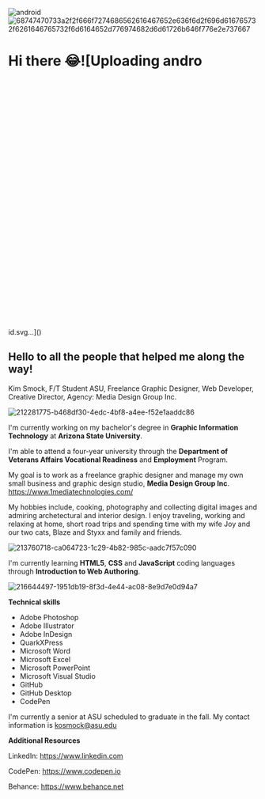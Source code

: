 ![android](https://github.com/kos3150/kos3150/assets/142562646/6621736a-f359-44d7-a817-b962790919e8)![68747470733a2f2f666f7274686562616467652e636f6d2f696d616765732f6261646765732f6d6164652d776974682d6d61726b646f776e2e737667](https://github.com/kos3150/kos3150/assets/142562646/ff5f8f82-2eeb-4c92-bce3-613ac6d8c234)

# Hi there :joy:![Uploading andro<svg xmlns="http://www.w3.org/2000/svg" viewBox="0 0 32 32">
  <rect x="2" y="12" width="4" height="10" rx="2" style="fill: #8bc34a"/>
  <rect x="26" y="12" width="4" height="10" rx="2" style="fill: #8bc34a"/>
  <rect x="8" y="12" width="16" height="12" style="fill: #8bc34a"/>
  <path d="M10,24h4a0,0,0,0,1,0,0v4a2,2,0,0,1-2,2h0a2,2,0,0,1-2-2V24A0,0,0,0,1,10,24Z" style="fill: #8bc34a"/>
  <path d="M18,24h4a0,0,0,0,1,0,0v4a2,2,0,0,1-2,2h0a2,2,0,0,1-2-2V24A0,0,0,0,1,18,24Z" style="fill: #8bc34a"/>
  <path d="M21.545,4.24146,23.6651,2.12134A1,1,0,0,0,22.25085.70709L19.92468,3.03326a7.97028,7.97028,0,0,0-7.84936,0L9.74915.70709A1,1,0,1,0,8.3349,2.12134L10.455,4.24146A7.97053,7.97053,0,0,0,8,10H24A7.97053,7.97053,0,0,0,21.545,4.24146ZM14,8H12V6h2Zm6,0H18V6h2Z" style="fill: #8bc34a"/>
</svg>
id.svg…]()


## Hello to all the people that helped me along the way! 
Kim Smock, F/T Student ASU, Freelance Graphic Designer, Web Developer, Creative Director, Agency: Media Design Group Inc.
<!--
**kos3150/kos3150** is a ✨ _special_ ✨ repository because its `README.md` (this file) appears on your GitHub profile.
Here are some ideas to get you started:

- 🔭 I’m currently working on ...
- 🌱 I’m currently learning ...
- 👯 I’m looking to collaborate on ...
- 🤔 I’m looking for help with ...
- 💬 Ask me about ...
- 📫 How to reach me: ...
- 😄 Pronouns: ...
- ⚡ Fun fact: ...
-->
![212281775-b468df30-4edc-4bf8-a4ee-f52e1aaddc86](https://github.com/kos3150/kos3150/assets/142562646/2096ad02-11e1-4235-8cf2-30537aa732c6)

I'm currently working on my bachelor's degree in **Graphic Information Technology** at **Arizona State University**.

I'm able to attend a four-year university through the **Department of Veterans Affairs Vocational Readiness** and **Employment** Program.

My goal is to work as a freelance graphic designer and manage my own small business and graphic design studio, **Media Design Group Inc**. https://www.1mediatechnologies.com/

My hobbies include, cooking, photography and collecting digital images and admiring archetectural and interior design. I enjoy traveling, working and relaxing at home, short road trips and spending time with my wife Joy and our two cats, Blaze and Styxx and family and friends.

![213760718-ca064723-1c29-4b82-985c-aadc7f57c090](https://github.com/kos3150/kos3150/assets/142562646/ce7c66fb-bd56-4e88-98ba-f30e8d1c169b) 

I'm currently learning **HTML5**, **CSS** and **JavaScript** coding languages through **Introduction to Web Authoring**. 

![216644497-1951db19-8f3d-4e44-ac08-8e9d7e0d94a7](https://github.com/kos3150/kos3150/assets/142562646/3c025cbb-7eba-4d72-b190-1bfd16e9bc42)

**Technical skills**
  - Adobe Photoshop
  - Adobe Illustrator
  - Adobe InDesign
  - QuarkXPress
  - Microsoft Word
  - Microsoft Excel
  - Microsoft PowerPoint
  - Microsoft Visual Studio
  - GitHub
  - GitHub Desktop
  - CodePen    

I'm currently a senior at ASU scheduled to graduate in the fall. My contact information is kosmock@asu.edu

**Additional Resources**

LinkedIn: https://www.linkedin.com

CodePen: https://www.codepen.io

Behance: https://www.behance.net
